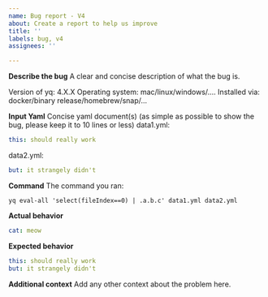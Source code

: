 ```yaml
---
name: Bug report - V4
about: Create a report to help us improve
title: ''
labels: bug, v4
assignees: ''

---
```


**Describe the bug**
A clear and concise description of what the bug is.

Version of yq: 4.X.X
Operating system: mac/linux/windows/....
Installed via: docker/binary release/homebrew/snap/...

**Input Yaml**
Concise yaml document(s) (as simple as possible to show the bug, please keep it to 10 lines or less)
data1.yml:
```yaml
this: should really work
```

data2.yml:
```yaml
but: it strangely didn't
```

**Command**
The command you ran:
```
yq eval-all 'select(fileIndex==0) | .a.b.c' data1.yml data2.yml
```

**Actual behavior**

```yaml
cat: meow
```

**Expected behavior**

```yaml
this: should really work
but: it strangely didn't
```

**Additional context**
Add any other context about the problem here.
